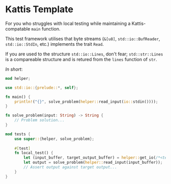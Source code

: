 # Kattis Template

For you who struggles with local testing while maintaining a Kattis-compatable `main` function. 

This test framework utilises that byte streams (`&[u8]`, `std::io::BufReader`, `std::io::StdIn`, etc.) implements the trait `Read`.

If you are used to the structure `std::io::Lines`, don't fear; `std::str::Lines` is a compareable structure and is retured from the `lines` function of `str`.

_In short_:
```rs
mod helper;

use std::io::{prelude::*, self};

fn main() {
    println!("{}", solve_problem(helper::read_input(io::stdin())));
}

fn solve_problem(input: String) -> String {
    // Problem solution...
}

mod tests {
    use super::{helper, solve_problem};
    
    #[test]
    fn local_test() {
        let (input_buffer, target_output_buffer) = helper::get_io(/*<test-name>*/);
        let output = solve_problem(helper::read_input(input_buffer));
        // Assert output against target output...
    }
}
```